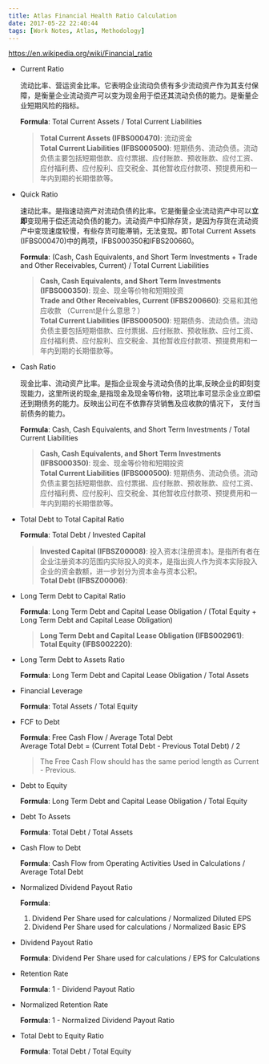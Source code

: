 ```yaml
---
title: Atlas Financial Health Ratio Calculation
date: 2017-05-22 22:40:44
tags: [Work Notes, Atlas, Methodology]
---
```


https://en.wikipedia.org/wiki/Financial_ratio

* Current Ratio

   流动比率、营运资金比率。它表明企业流动负债有多少流动资产作为其支付保障，是衡量企业流动资产可以变为现金用于偿还其流动负债的能力。是衡量企业短期风险的指标。

   **Formula**: Total Current Assets / Total Current Liabilities
   > **Total Current Assets (IFBS000470)**: 流动资金\
   > **Total Current Liabilities (IFBS000500)**: 短期债务、流动负债。流动负债主要包括短期借款、应付票据、应付账款、预收账款、应付工资、应付福利费、应付股利、应交税金、其他暂收应付款项、预提费用和一年内到期的长期借款等。

* Quick Ratio

   速动比率。是指速动资产对流动负债的比率。它是衡量企业流动资产中可以**立即**变现用于偿还流动负债的能力。流动资产中扣除存货，是因为存货在流动资产中变现速度较慢，有些存货可能滞销，无法变现。即Total Current Assets (IFBS000470)中的两项，IFBS000350和IFBS200660。

   **Formula**: (Cash, Cash Equivalents, and Short Term Investments + Trade and Other Receivables, Current) / Total Current Liabilities
   > **Cash, Cash Equivalents, and Short Term Investments (IFBS000350)**: 现金、现金等价物和短期投资\
   > **Trade and Other Receivables, Current (IFBS200660)**: 交易和其他应收款 （Current是什么意思？）\
   > **Total Current Liabilities (IFBS000500)**: 短期债务、流动负债。流动负债主要包括短期借款、应付票据、应付账款、预收账款、应付工资、应付福利费、应付股利、应交税金、其他暂收应付款项、预提费用和一年内到期的长期借款等。

* Cash Ratio

   现金比率、流动资产比率。是指企业现金与流动负债的比率,反映企业的即刻变现能力，这里所说的现金,是指现金及现金等价物，这项比率可显示企业立即偿还到期债务的能力。反映出公司在不依靠存货销售及应收款的情况下， 支付当前债务的能力。

   **Formula**: Cash, Cash Equivalents, and Short Term Investments / Total Current Liabilities
   > **Cash, Cash Equivalents, and Short Term Investments (IFBS000350)**: 现金、现金等价物和短期投资\
   > **Total Current Liabilities (IFBS000500)**: 短期债务、流动负债。流动负债主要包括短期借款、应付票据、应付账款、预收账款、应付工资、应付福利费、应付股利、应交税金、其他暂收应付款项、预提费用和一年内到期的长期借款等。

* Total Debt to Total Capital Ratio

   **Formula**: Total Debt / Invested Capital
   > **Invested Capital (IFBSZ00008)**: 投入资本(注册资本)。是指所有者在企业注册资本的范围内实际投入的资本，是指出资人作为资本实际投入企业的资金数额，进一步划分为资本金与资本公积。\
   > **Total Debt (IFBSZ00006)**: 

* Long Term Debt to Capital Ratio

   **Formula**: Long Term Debt and Capital Lease Obligation / (Total Equity + Long Term Debt and Capital Lease Obligation)
   > **Long Term Debt and Capital Lease Obligation (IFBS002961)**: \
   > **Total Equity (IFBS002220)**: 

* Long Term Debt to Assets Ratio

   **Formula**: Long Term Debt and Capital Lease Obligation / Total Assets

* Financial Leverage

   **Formula**: Total Assets / Total Equity
   
* FCF to Debt

   **Formula**: Free Cash Flow / Average Total Debt \
   Average Total Debt = (Current Total Debt - Previous Total Debt) / 2
   > The Free Cash Flow should has the same period length as Current - Previous.
* Debt to Equity

   **Formula**: Long Term Debt and Capital Lease Obligation / Total Equity

* Debt To Assets

   **Formula**: Total Debt / Total Assets

* Cash Flow to Debt

   **Formula**: Cash Flow from Operating Activities Used in Calculations / Average Total Debt

* Normalized Dividend Payout Ratio

   **Formula**: 
   1. Dividend Per Share used for calculations / Normalized Diluted EPS
   2. Dividend Per Share used for calculations / Normalized Basic EPS

* Dividend Payout Ratio

   **Formula**: Dividend Per Share used for calculations / EPS for Calculations

* Retention Rate

   **Formula**: 1 - Dividend Payout Ratio

* Normalized Retention Rate

   **Formula**: 1 - Normalized Dividend Payout Ratio

* Total Debt to Equity Ratio

   **Formula**: Total Debt / Total Equity